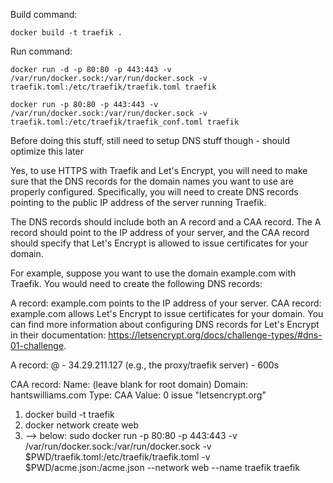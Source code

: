 
Build command:
```
docker build -t traefik . 
```

Run command:
```
docker run -d -p 80:80 -p 443:443 -v /var/run/docker.sock:/var/run/docker.sock -v traefik.toml:/etc/traefik/traefik.toml traefik
``` 

```
docker run -p 80:80 -p 443:443 -v /var/run/docker.sock:/var/run/docker.sock -v traefik.toml:/etc/traefik/traefik_conf.toml traefik
```


Before doing this stuff, 
still need to setup DNS stuff though - should optimize this later 

Yes, to use HTTPS with Traefik and Let's Encrypt, you will need to make sure that the DNS records for the domain names you want to use are properly configured. Specifically, you will need to create DNS records pointing to the public IP address of the server running Traefik.

The DNS records should include both an A record and a CAA record. The A record should point to the IP address of your server, and the CAA record should specify that Let's Encrypt is allowed to issue certificates for your domain.

For example, suppose you want to use the domain example.com with Traefik. You would need to create the following DNS records:

A record: example.com points to the IP address of your server.
CAA record: example.com allows Let's Encrypt to issue certificates for your domain.
You can find more information about configuring DNS records for Let's Encrypt in their documentation: https://letsencrypt.org/docs/challenge-types/#dns-01-challenge.


A record: 
@ - 34.29.211.127 (e.g., the proxy/traefik server) - 600s 

CAA record: 
Name: (leave blank for root domain)
Domain: hantswilliams.com
Type: CAA
Value: 0 issue "letsencrypt.org"


1) docker build -t traefik
2) docker network create web
3) --> below: 
sudo docker run -p 80:80 -p 443:443 -v /var/run/docker.sock:/var/run/docker.sock -v $PWD/traefik.toml:/etc/traefik/traefik.toml -v $PWD/acme.json:/acme.json --network web --name traefik traefik